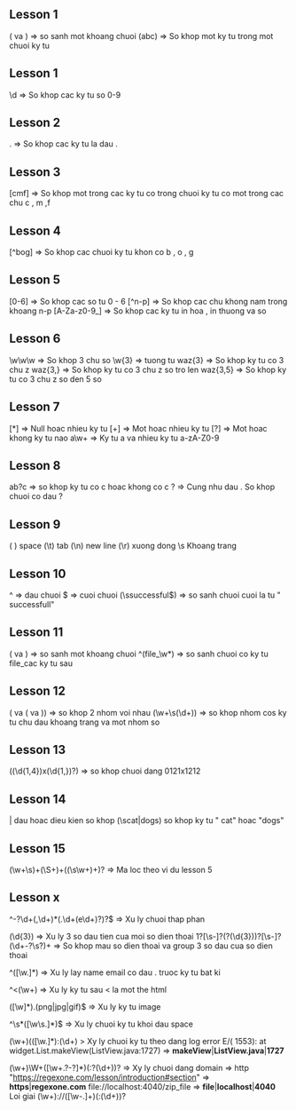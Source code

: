 ## Lesson 1 
( va ) => so sanh mot khoang chuoi
(abc)
=> So khop mot ky tu trong mot chuoi ky tu 

## Lesson 1 
\d
=> So khop cac ky tu so 0-9

## Lesson 2 
\.
=> So khop cac ky tu la dau .

## Lesson 3 
[cmf]
=> So khop mot trong cac ky tu co trong chuoi ky tu co mot trong cac chu c , m ,f

## Lesson 4 
[^bog]
=> So khop cac chuoi ky tu khon co b , o , g 

## Lesson 5 
[0-6] => So khop cac so tu 0 - 6 
[^n-p] => So khop cac chu khong nam trong khoang n-p
[A-Za-z0-9_] => So khop cac ky tu in hoa , in thuong va so 

## Lesson 6 
\w\w\w => So khop 3 chu so 
\w{3} => tuong tu
waz{3} => So khop ky tu co 3 chu z
waz{3,} => So khop ky tu co 3 chu z so tro len
waz{3,5} => So khop ky tu co 3 chu z so den 5 so

## Lesson 7 
[*] => Null hoac nhieu ky tu 
[+] => Mot hoac nhieu ky tu
[?] => Mot hoac khong ky tu nao
a\w+ => Ky tu a va nhieu ky tu a-zA-Z0-9

## Lesson 8 
ab?c => so khop ky tu co c hoac khong co c 
\? => Cung nhu dau \. So khop chuoi co dau ?

## Lesson 9 
( ) space
(\t) tab
(\n) new line
(\r) xuong dong 
\s Khoang trang 

## Lesson 10
^ => dau chuoi 
$ => cuoi chuoi
(\ssuccessful$) => so sanh chuoi cuoi la tu " successfull"

## Lesson 11 
( va ) => so sanh mot khoang chuoi
^(file_\w*) => so sanh chuoi co ky tu file_cac ky tu sau 

## Lesson 12 
( va ( va )) => so khop 2 nhom voi nhau
(\w+\s(\d+)) => so khop nhom cos ky tu chu dau khoang trang va mot nhom so 

## Lesson 13 
((\d{1,4})x(\d{1,})?) => so khop chuoi dang 0121x1212  

## Lesson 14 
| dau hoac dieu kien so khop
(\scat|dogs) so khop ky tu " cat" hoac "dogs"

## Lesson 15 
(\w+\s)+(\S+)+((\s\w+)+)? => Ma loc theo vi du lesson 5 

## Lesson x 

^-?\d+(,\d+)*(\.\d+(e\d+)?)?$ => Xu ly chuoi thap phan 


(\d{3}) => Xu ly 3 so dau tien cua moi so dien thoai
1?[\s-]?\(?(\d{3})\)?[\s-]?(\d+-?\s?)+ => So khop mau so dien thoai va group 3 so dau cua so dien thoai 

^([\w\.]*) => Xu ly lay name email co dau . truoc ky tu bat ki 

^<(\w+) => Xu ly ky tu sau < la mot the html 

([\w]*)\.(png|jpg|gif)$ => Xu ly ky tu image 

^\s*([\w\s\.]*)$ => Xu ly chuoi ky tu khoi dau space 

(\w+)\(([\w\.]*)\:(\d+) > Xy ly chuoi ky tu theo dang log error
E/( 1553):   at widget.List.makeView(ListView.java:1727) => **makeView**|**ListView.java**|**1727**

(\w+)\W+([\w+\.?\-?]*)(\:?(\d+))? => Xy ly chuoi dang domain => http
"https://regexone.com/lesson/introduction#section" => **https**|**regexone.com**
file://localhost:4040/zip_file => **file**|**localhost**|**4040**
Loi giai (\w+)://([\w\-\.]+)(:(\d+))? 
